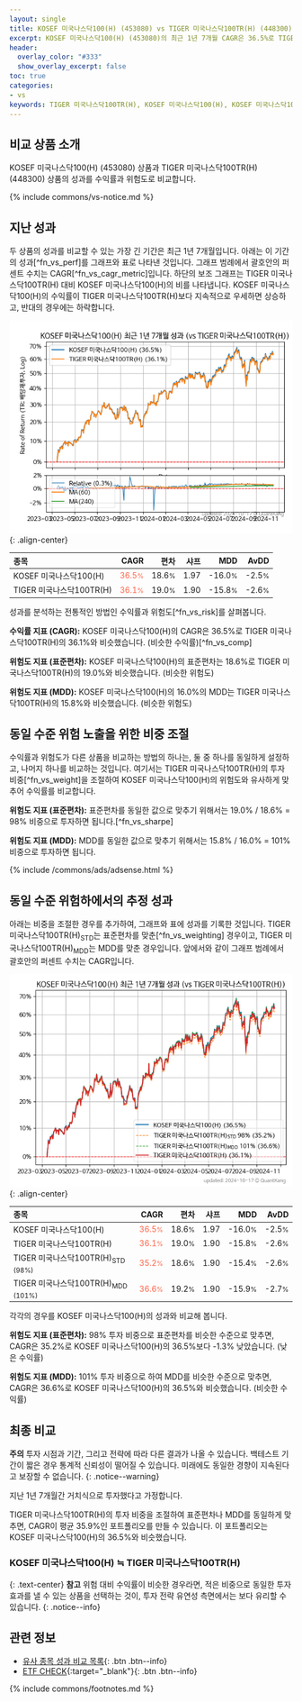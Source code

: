 ```yaml
---
layout: single
title: KOSEF 미국나스닥100(H) (453080) vs TIGER 미국나스닥100TR(H) (448300)
excerpt: KOSEF 미국나스닥100(H) (453080)의 최근 1년 7개월 CAGR은 36.5%로 TIGER 미국나스닥100TR(H) (448300)의 36.1%와 비슷했습니다.
header:
  overlay_color: "#333"
  show_overlay_excerpt: false
toc: true
categories:
- vs
keywords: TIGER 미국나스닥100TR(H), KOSEF 미국나스닥100(H), KOSEF 미국나스닥100(H) TIGER 미국나스닥100TR(H) 비교, 453080, 448300, 453080 453080 비교
---
```


## 비교 상품 소개


KOSEF 미국나스닥100(H) (453080) 상품과 TIGER 미국나스닥100TR(H) (448300) 상품의 성과를 수익률과 위험도로 비교합니다.





{% include commons/vs-notice.md %}

## 지난 성과

두 상품의 성과를 비교할 수 있는 가장 긴 기간은 최근 1년 7개월입니다. 아래는 이 기간의 성과[^fn_vs_perf]를 그래프와 표로 나타낸 것입니다.
그래프 범례에서 괄호안의 퍼센트 수치는 CAGR[^fn_vs_cagr_metric]입니다.
하단의 보조 그래프는 TIGER 미국나스닥100TR(H) 대비 KOSEF 미국나스닥100(H)의 비를 나타냅니다.
KOSEF 미국나스닥100(H)의 수익률이 TIGER 미국나스닥100TR(H)보다 지속적으로 우세하면 상승하고, 반대의 경우에는 하락합니다.

![KOSEF 미국나스닥100(H)](/vs/images/453080-vs-448300_dual.png){: .align-center}

| **종목** | **CAGR** | **편차** | **샤프** | **MDD** | **AvDD** |
| :------------ | ------: | -----------: | -------: | ------: | -------: |
| KOSEF 미국나스닥100(H) | <span style="color: tomato">36.5<small>%</small></span> | 18.6<small>%</small> | 1.97 | -16.0<small>%</small> | -2.5<small>%</small> |
| TIGER 미국나스닥100TR(H) | <span style="color: tomato">36.1<small>%</small></span> | 19.0<small>%</small> | 1.90 | -15.8<small>%</small> | -2.6<small>%</small> |

<!-- more -->


성과를 분석하는 전통적인 방법인 수익률과 위험도[^fn_vs_risk]를 살펴봅니다.

**수익률 지표 (CAGR):** KOSEF 미국나스닥100(H)의 CAGR은 36.5%로 TIGER 미국나스닥100TR(H)의 36.1%와 비슷했습니다. (비슷한 수익률)[^fn_vs_comp]

**위험도 지표 (표준편차):** KOSEF 미국나스닥100(H)의 표준편차는 18.6%로 TIGER 미국나스닥100TR(H)의 19.0%와 비슷했습니다. (비슷한 위험도)

**위험도 지표 (MDD):** KOSEF 미국나스닥100(H)의 16.0%의 MDD는 TIGER 미국나스닥100TR(H)의 15.8%와 비슷했습니다. (비슷한 위험도)



## 동일 수준 위험 노출을 위한 비중 조절

수익률과 위험도가 다른 상품을 비교하는 방법의 하나는, 둘 중 하나를 동일하게 설정하고, 나머지 하나를 비교하는 것입니다.
여기서는 TIGER 미국나스닥100TR(H)의 투자 비중[^fn_vs_weight]을 조절하여 KOSEF 미국나스닥100(H)의 위험도와 유사하게 맞추어 수익률를 비교합니다.

**위험도 지표 (표준편차):** 표준편차를 동일한 값으로 맞추기 위해서는 19.0% / 18.6% = 98% 비중으로 투자하면 됩니다.[^fn_vs_sharpe]

**위험도 지표 (MDD):** MDD를 동일한 값으로 맞추기 위해서는 15.8% / 16.0% = 101% 비중으로 투자하면 됩니다.


{% include /commons/ads/adsense.html %}



## 동일 수준 위험하에서의 추정 성과

아래는 비중을 조절한 경우를 추가하여, 그래프와 표에 성과를 기록한 것입니다.
TIGER 미국나스닥100TR(H)<sub>STD</sub>는 표준편차를 맞춘[^fn_vs_weighting] 경우이고, TIGER 미국나스닥100TR(H)<sub>MDD</sub>는 MDD를 맞춘 경우입니다.
앞에서와 같이 그래프 범례에서 괄호안의 퍼센트 수치는 CAGR입니다.


![KOSEF 미국나스닥100(H)](/vs/images/453080-vs-448300.png){: .align-center}



| **종목** | **CAGR** | **편차** | **샤프** | **MDD** | **AvDD** |
| :------------ | ------: | -----------: | -------: | ------: | -------: |
| KOSEF 미국나스닥100(H) | <span style="color: tomato">36.5<small>%</small></span> | 18.6<small>%</small> | 1.97 | -16.0<small>%</small> | -2.5<small>%</small> |
| TIGER 미국나스닥100TR(H) | <span style="color: tomato">36.1<small>%</small></span> | 19.0<small>%</small> | 1.90 | -15.8<small>%</small> | -2.6<small>%</small> |
| TIGER 미국나스닥100TR(H)<sub>STD</sub> <small>(98%)</small> | <span style="color: tomato">35.2<small>%</small></span> | 18.6<small>%</small> | 1.90 | -15.4<small>%</small> | -2.6<small>%</small> |
| TIGER 미국나스닥100TR(H)<sub>MDD</sub> <small>(101%)</small> | <span style="color: tomato">36.6<small>%</small></span> | 19.2<small>%</small> | 1.90 | -15.9<small>%</small> | -2.7<small>%</small> |



각각의 경우를 KOSEF 미국나스닥100(H)의 성과와 비교해 봅니다.

**위험도 지표 (표준편차):** 98% 투자 비중으로 표준편차를 비슷한 수준으로 맞추면, CAGR은 35.2%로 KOSEF 미국나스닥100(H)의 36.5%보다 -1.3% 낮았습니다. (낮은 수익률)

**위험도 지표 (MDD):** 101% 투자 비중으로 하여 MDD를 비슷한 수준으로 맞추면, CAGR은 36.6%로 KOSEF 미국나스닥100(H)의 36.5%와 비슷했습니다. (비슷한 수익률)




## 최종 비교

**주의** 투자 시점과 기간, 그리고 전략에 따라 다른 결과가 나올 수 있습니다. 백테스트 기간이 짧은 경우 통계적 신뢰성이 떨어질 수 있습니다. 미래에도 동일한 경향이 지속된다고 보장할 수 없습니다.
{: .notice--warning}

지난 1년 7개월간 거치식으로 투자했다고 가정합니다.

TIGER 미국나스닥100TR(H)의 투자 비중을 조절하여 표준편차나 MDD를 동일하게 맞추면, CAGR이 평균 35.9%인 포트폴리오를 만들 수 있습니다.
이 포트폴리오는 KOSEF 미국나스닥100(H)의 36.5%와 비슷했습니다.

### KOSEF 미국나스닥100(H) ≒ TIGER 미국나스닥100TR(H)
{: .text-center}
**참고** 위험 대비 수익률이 비슷한 경우라면, 적은 비중으로 동일한 투자 효과를 낼 수 있는 상품을 선택하는 것이, 투자 전략 유연성 측면에서는 보다 유리할 수 있습니다.
{: .notice--info}


## 관련 정보

- [유사 종목 성과 비교 목록](/vs/){: .btn .btn--info}
- [ETF CHECK](https://www.etfcheck.co.kr/mobile/etpitem/448300/compare?compCode%5B%5D=453080){:target="_blank"}{: .btn .btn--info}

{% include commons/footnotes.md %}